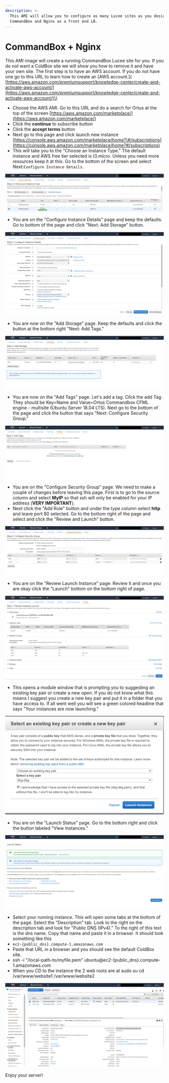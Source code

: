 ```yaml
---
description: >-
  This AMI will allow you to configure as many Lucee sites as you desire using
  CommandBox and Nginx as a front end LB.
---
```


# CommandBox + Nginx

This AMI image will create a running CommandBox Lucee site for you. If you do not want a ColdBox site we will show you how to remove it and have your own site. The first step is to have an AWS account. If you do not have one go to this URL to learn how to create an \[AWS account.\]\( [https://aws.amazon.com/premiumsupport/knowledge-center/create-and-activate-aws-account/](https://aws.amazon.com/premiumsupport/knowledge-center/create-and-activate-aws-account/)\)

* Choose the AWS AMI. Go to this URL and do a search for Ortus at the top of the screen [https://aws.amazon.com/marketplace/](https://aws.amazon.com/marketplace/)
* Click the **continue** to subscribe button
* Click the **accept terms** button
* Next go to this page and click launch new instance [https://console.aws.amazon.com/marketplace/home?\#/subscriptions](https://console.aws.amazon.com/marketplace/home?#/subscriptions)
* This will take you to the "Choose an Instance Type." The default instance and AWS free tier selected is t3.micro. Unless you need more resources keep it at this. Go to the bottom of the screen and select Next:`Configure Instance Details`. 

![Choose an Instance Type](../../../.gitbook/assets/image%20%287%29.png)

* You are on the "Configure Instance Details" page and keep the defaults. Go to bottom of the page and click "Next: Add Storage" button. 

![Configure Instance Details](../../../.gitbook/assets/image%20%284%29.png)

* You are now on the "Add Storage" page. Keep the defaults and click the button at the bottom right "Next: Add Tags."

![Add Storage](../../../.gitbook/assets/image%20%281%29.png)

* You are now on the "Add Tags" page. Let's add a tag. Click the add Tag. They should be Key=Name and Value=Ortus Commandbox CFML engine - multisite \(Ubuntu Server 18.04 LTS\). Next go to the bottom of the page and click the button that says "Next: Configure Security Group."

![Add Tags](../../../.gitbook/assets/image%20%286%29.png)

* You are on the "Configure Security Group" page. We need to make a couple of changes before leaving this page. First is to go to the source column and select **MyIP** so that ssh will only be enabled for your IP address \(**VERY IMPORTANT**\).
* Next click the "Add Rule" button and under the type column select **http** and leave port 80 selected. Go to the bottom right of the page and select and click the "Review and Launch" button.

![Configure Security Group](../../../.gitbook/assets/image%20%285%29.png)

* You are on the "Review Launch Instance" page. Review it and once you are okay click the "Launch" bottom on the bottom right of page.

![Review Launch Instance](../../../.gitbook/assets/image%20%2813%29.png)

* This opens a module window that is prompting you to suggesting an existing key pair or create a new open. If you do not know what this means I suggest you create a new key pair and put it in a folder that you have access to. If all went well you will see a green colored headline that says "Your instances are now launching."  

![Select Key Pair](../../../.gitbook/assets/image%20%282%29.png)

* You are on the "Launch Status" page. Go to the bottom right and click the button labeled "View Instances." 

![Launch Status](../../../.gitbook/assets/image%20%283%29.png)

* Select your running instance. This will open some tabs at the bottom of the page. Select the "Description" tab. Look to the right on the description tab and look for "Public DNS \(IPv4\)." To the right of this text is the dns name. Copy that name and paste it in a browser. It should look something like this
* `ec2-{public_dns}.compute-1.amazonaws.com`
* Paste that URL in a browser and you should see the default ColdBox site.
* ssh -i "/local-path-to/myfile.pem" ubuntu@ec2-{public\_dns}.compute-1.amazonaws.com
* When you CD to the instance the 2 web roots are at sudo su cd /var/www/website1 /var/www/website2

![Running Instance](../../../.gitbook/assets/image%20%2811%29.png)

Enjoy your server!

